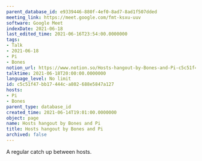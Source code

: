 ```yaml
---
parent_database_id: e9339446-880f-4ef0-8ad7-8ad1f507dded
meeting_link: https://meet.google.com/fmt-ksxu-uuv
software: Google Meet
indexDate: 2021-06-18
last_edited_time: 2021-06-16T23:54:00.0000000
tags:
- Talk
- 2021-06-18
- Pi
- Bones
notion_url: https://www.notion.so/Hosts-hangout-by-Bones-and-Pi-c5c51f47bb17444ca802688e5847a127
talktime: 2021-06-18T20:00:00.0000000
language_level: No limit
id: c5c51f47-bb17-444c-a802-688e5847a127
hosts:
- Pi
- Bones
parent_type: database_id
created_time: 2021-06-14T19:01:00.0000000
object: page
name: Hosts hangout by Bones and Pi
title: Hosts hangout by Bones and Pi
archived: false
---
```


A regular catch up between hosts.


